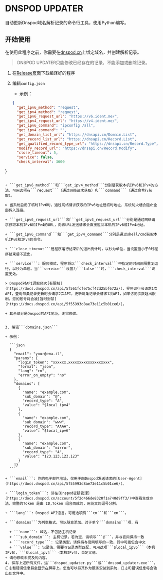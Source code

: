 # DNSPOD UPDATER
自动更新Dnspod域名解析记录的命令行工具，使用Python编写。

## 开始使用
在使用此程序之前，你需要在[dnspod.cn](https://dnspod.cn)上绑定域名，并创建解析记录。

> DNSPOD UPDATER只能修改已经存在的记录，不能添加或删除记录。

1. 在[Release页面](https://github.com/YMNNs/DNSPOD_UPDATER/releases)下载编译好的程序

2. 编辑```config.json```
   
   + 示例：
   ```json
   {
     "get_ipv6_method": "request",
     "get_ipv4_method": "request",
     "get_ipv6_request_url": "https://v6.ident.me/",
     "get_ipv4_request_url": "https://v4.ident.me/",
     "get_ipv6_command": "ipconfig /all",
     "get_ipv4_command": "",
     "get_domain_list_url": "https://dnsapi.cn/Domain.List",
     "get_record_list_url": "https://dnsapi.cn/Record.List",
     "get_qualified_record_type_url": "https://dnsapi.cn/Record.Type",
     "modify_record_url": "https://dnsapi.cn/Record.Modify",
     "close_timeout": 5,
     "service": false,
     "check_interval": 3600
}
   ```

   + ```get_ipv6_method```和```get_ipv4_method```分别是获取本机IPv6和IPv4的方法，可用选项有```request```（通过网络请求获取）和```command```（通过命令行获取）。

   > 当系统启用了临时IPv6时，通过网络请求获取的IPv6地址是临时地址，系统防火墙会阻止全部传入连接。

   + ```get_ipv6_request_url```和```get_ipv4_request_url```分别是通过网络请求获取本机IPv6和IPv4的URL，向该URL发送请求会直接返回本机的IPv6或IPv4地址。

   + ```get_ipv6_command```和```get_ipv4_command```分别是通过shell/cmd获取本机IPv6和IPv4的命令。

   + ```close_timeout```是程序运行结束后的退出倒计时，以秒为单位，当设置值小于0时程序结束后不退出。
   
   + ```service```: 服务模式，程序将以```check_interval```中指定的时间间隔重复运行，以秒为单位。当```service```设置为```false```时，```check_interval```设置无效。
   
   > Dnspod对API调取频次[有限制](https://docs.dnspod.cn/api/5f561fcfe75cf42d25bf672a/)，程序运行会请求1次API，查询每条记录更新时会请求2次API，更新每条记录会请求1次API，如果访问次数超出限制，您的账号将会被[暂时封禁](https://docs.dnspod.cn/api/5f55993d8ae73e11c5b01ce6/)。
   
   + 其余部分是Dnspod的API地址，无需修改。


3. 编辑```domains.json```

   + 示例：

     ```json
     { 
       "email": "your@ema.il",
       "params": {
         "login_token": "xxxxxx,xxxxxxxxxxxxxxxxxxx",
         "format": "json",
         "lang": "cn",
         "error_on_empty": "no"
       },
       "domains": [
         {
           "name": "example.com",
           "sub_domain": "@",
           "record_type": "A",
           "value": "$local_ipv4"
         },
         {
           "name": "example.com",
           "sub_domain": "www",
           "record_type": "AAAA",
           "value": "$local_ipv6"
         },
         {
           "name": "example.com",
           "sub_domain": "mirror",
           "record_type": "A",
           "value": "123.123.123.123"
         }
       ]}
     ```
     
   + ```email```: 你的电子邮件地址，仅用于向Dnspod发送请求的[User-Agent](https://docs.dnspod.cn/api/5f55993d8ae73e11c5b01ce6/)。
   
   + ```login_token```: 请在[Dnspod密钥管理](https://docs.dnspod.cn/account/5f2d466de8320f1a740d9ff3/)中查看生成方法，完整的Token 是由 ID,Token 组合而成的，用英文的逗号分割。
   
   + ```lang```: Dnspod API语言，可用选项有```cn```和```en```。
   
   + ```domains```为列表格式，可以随意添加。对于单个```domains```项，有
   
     + ```name```: 域名，不包括主机记录
     + ```sub_domain```: 主机记录，若为空，请填写```@```，并与官网保持一致
     + ```record_type```: 记录类型，请保持与官网填写的一致，其中可能包含中文
     + ```value```: 记录值，需要与记录类型匹配，可用选项```$local_ipv6```（本机IPv6），```$local_ipv4```（本机IPv4），自定义值。
   + 请勿修改未提及的内容。
4. 保存上述所有文件，运```dnspod_updater.py```或```dnspod_updater.exe```，日志和错误信息将会显示在屏幕上。您也可以将其作为服务安装到系统，日志和错误信息将会输出到文件中。
